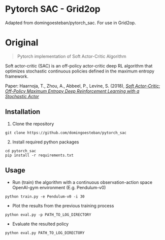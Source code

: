 # Pytorch SAC - Grid2op
Adapted from  domingoesteban/pytorch_sac. For use in Grid2op.


# Original 

> Pytorch implementation of Soft Actor-Critic Algorithm

Soft actor-critic (SAC) is an off-policy actor-critic deep RL algorithm that 
optimizes stochastic continuous policies defined in the maximum entropy 
framework. 

Paper: Haarnoja, T., Zhou, A., Abbeel, P., Levine, S. (2018), 
[*Soft Actor-Critic: Off-Policy Maximum Entropy Deep Reinforcement Learning with a Stochastic Actor*](https://arxiv.org/abs/1801.01290)



## Installation

1. Clone the repository 
```
git clone https://github.com/domingoesteban/pytorch_sac
```

2. Install required python packages
```
cd pytorch_sac
pip install -r requirements.txt
```

## Usage

- Run (train) the algorithm with a continuous observation-action space
OpenAI-gym environment (E.g. Pendulum-v0)

```
python train.py -e Pendulum-v0 -i 30
```

- Plot the results from the previous training process

```
python eval.py -p PATH_TO_LOG_DIRECTORY
```

- Evaluate the resulted policy

```
python eval.py PATH_TO_LOG_DIRECTORY
```
